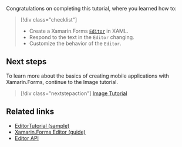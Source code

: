 Congratulations on completing this tutorial, where you learned how to:

> [!div class="checklist"]
>
> - Create a Xamarin.Forms [`Editor`](xref:Xamarin.Forms.Editor) in XAML.
> - Respond to the text in the `Editor` changing.
> - Customize the behavior of the `Editor`.

## Next steps

To learn more about the basics of creating mobile applications with Xamarin.Forms, continue to the Image tutorial.

> [!div class="nextstepaction"]
> [Image Tutorial](~/get-started/tutorials/image/index.yml)

## Related links

- [EditorTutorial (sample)](/samples/xamarin/xamarin-forms-samples/getstarted-tutorials-editortutorial/)
- [Xamarin.Forms Editor (guide)](~/xamarin-forms/user-interface/text/editor.md)
- [Editor API](xref:Xamarin.Forms.Editor)
